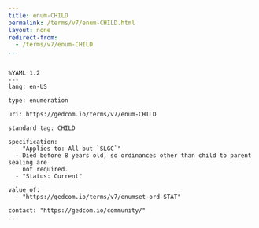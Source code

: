 ```yaml
---
title: enum-CHILD
permalink: /terms/v7/enum-CHILD.html
layout: none
redirect-from:
  - /terms/v7/enum-CHILD
...
```


```

%YAML 1.2
---
lang: en-US

type: enumeration

uri: https://gedcom.io/terms/v7/enum-CHILD

standard tag: CHILD

specification:
  - "Applies to: All but `SLGC`"
  - Died before 8 years old, so ordinances other than child to parent sealing are
    not required.
  - "Status: Current"

value of:
  - "https://gedcom.io/terms/v7/enumset-ord-STAT"

contact: "https://gedcom.io/community/"
...

```
